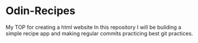 # Odin-Recipes

My TOP for creating a html website
In this repository I will be building a simple recipe app and
making regular commits practicing best git practices.

